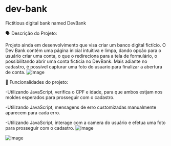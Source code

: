 # dev-bank
Fictitious digital bank named DevBank

🗣 Descrição do Projeto:

  Projeto ainda em desenvolvimento que visa criar um banco digital fictício. O Dev Bank contém uma página inicial intuitiva e limpa,
dando opção para o usuário criar uma conta, o que o redireciona para a tela de formulário, o possibilitando abrir uma conta fictícia
no DevBank. Mais adiante no cadastro, é possível capturar uma foto do usuario para finalizar a abertura de conta.
![image](https://github.com/brogna00/dev-bank/assets/93611151/487ef4b9-36bc-4389-afb9-3de31beb5fd0)
 

🔨 Funcionalidades do projeto:

-Utilizando JavaScript, verifica o CPF e idade, para que ambos estjam nos moldes esperados para prosseguir com o cadastro.

-Utilizando JavaScript, mensagens de erro customizadas manualmente aparecem para cada erro.

-Utilizando JavaScript, interage com a camera do usuário e efetua uma foto para prosseguir com o cadastro.
![image](https://github.com/brogna00/dev-bank/assets/93611151/74abc7f1-d447-446d-98db-aec2ed9a43b7)

![image](https://github.com/brogna00/dev-bank/assets/93611151/ba5a64ba-8f19-4508-b2c6-5fbd96af4b14)
